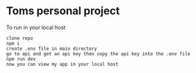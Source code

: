 # Toms personal project

To run in your local host 

    clone repo
    npm i 
    create .env file in main directory 
    go to api and get an api key then copy the api key into the .env file 
    npm run dev 
    now you can view my app in your local host 
